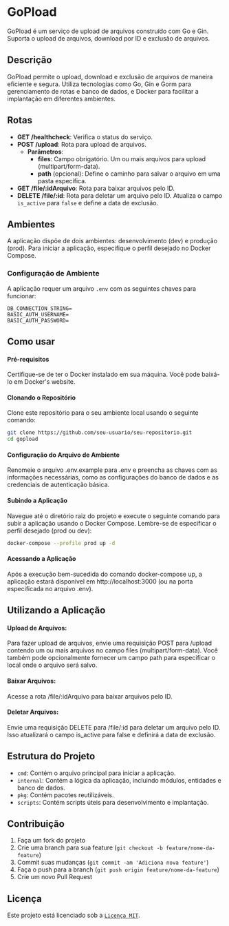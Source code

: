 # GoPload

GoPload é um serviço de upload de arquivos construído com Go e Gin. Suporta o upload de arquivos, download por ID e exclusão de arquivos.

## Descrição

GoPload permite o upload, download e exclusão de arquivos de maneira eficiente e segura. Utiliza tecnologias como Go, Gin e Gorm para gerenciamento de rotas e banco de dados, e Docker para facilitar a implantação em diferentes ambientes.

## Rotas

- **GET /healthcheck**: Verifica o status do serviço.
- **POST /upload**: Rota para upload de arquivos.
  - **Parâmetros**:
    - **files**: Campo obrigatório. Um ou mais arquivos para upload (multipart/form-data).
    - **path** (opcional): Define o caminho para salvar o arquivo em uma pasta específica.
- **GET /file/:idArquivo**: Rota para baixar arquivos pelo ID.
- **DELETE /file/:id**: Rota para deletar um arquivo pelo ID. Atualiza o campo `is_active` para `false` e define a data de exclusão.

## Ambientes

A aplicação dispõe de dois ambientes: desenvolvimento (dev) e produção (prod). Para iniciar a aplicação, especifique o perfil desejado no Docker Compose.

### Configuração de Ambiente

A aplicação requer um arquivo `.env` com as seguintes chaves para funcionar:

```shell
DB_CONNECTION_STRING=
BASIC_AUTH_USERNAME=
BASIC_AUTH_PASSWORD=
```

## Como usar

#### Pré-requisitos
Certifique-se de ter o Docker instalado em sua máquina. Você pode baixá-lo em Docker's website.

#### Clonando o Repositório
Clone este repositório para o seu ambiente local usando o seguinte comando:

```bash
git clone https://github.com/seu-usuario/seu-repositorio.git
cd gopload
```
#### Configuração do Arquivo de Ambiente
Renomeie o arquivo .env.example para .env e preencha as chaves com as informações necessárias, como as configurações do banco de dados e as credenciais de autenticação básica.

#### Subindo a Aplicação
Navegue até o diretório raiz do projeto e execute o seguinte comando para subir a aplicação usando o Docker Compose. Lembre-se de especificar o perfil desejado (prod ou dev):

```bash
docker-compose --profile prod up -d
```
#### Acessando a Aplicação
Após a execução bem-sucedida do comando docker-compose up, a aplicação estará disponível em http://localhost:3000 (ou na porta especificada no arquivo .env).

## Utilizando a Aplicação
#### Upload de Arquivos:
Para fazer upload de arquivos, envie uma requisição POST para /upload contendo um ou mais arquivos no campo files (multipart/form-data). Você também pode opcionalmente fornecer um campo path para especificar o local onde o arquivo será salvo.

#### Baixar Arquivos:
Acesse a rota /file/:idArquivo para baixar arquivos pelo ID.

#### Deletar Arquivos:
Envie uma requisição DELETE para /file/:id para deletar um arquivo pelo ID. Isso atualizará o campo is_active para false e definirá a data de exclusão.

## Estrutura do Projeto

- `cmd`: Contém o arquivo principal para iniciar a aplicação.
- `internal`: Contém a lógica da aplicação, incluindo módulos, entidades e banco de dados.
- `pkg`: Contém pacotes reutilizáveis.
- `scripts`: Contém scripts úteis para desenvolvimento e implantação.

## Contribuição

1. Faça um fork do projeto
2. Crie uma branch para sua feature (`git checkout -b feature/nome-da-feature`)
3. Commit suas mudanças (`git commit -am 'Adiciona nova feature'`)
4. Faça o push para a branch (`git push origin feature/nome-da-feature`)
5. Crie um novo Pull Request

## Licença

Este projeto está licenciado sob a [`Licença MIT`](LICENSE).